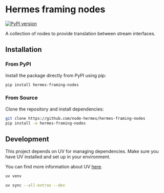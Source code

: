 # Hermes framing nodes
[![PyPI version](https://badge.fury.io/py/hermes-framing-nodes.svg)](https://pypi.org/project/hermes-framing-nodes)

A collection of nodes to provide translation between stream interfaces.

## Installation

### From PyPI

Install the package directly from PyPI using pip:

```bash
pip install hermes-framing-nodes
```

### From Source

Clone the repository and install dependencies:

```bash
git clone https://github.com/node-hermes/hermes-framing-nodes
pip install -e hermes-framing-nodes
```

## Development

This project depends on UV for managing dependencies.
Make sure you have UV installed and set up in your environment.

You can find more information about UV [here](https://docs.astral.sh/uv/getting-started/installation/).

```bash
uv venv
```

```bash
uv sync --all-extras --dev
```
